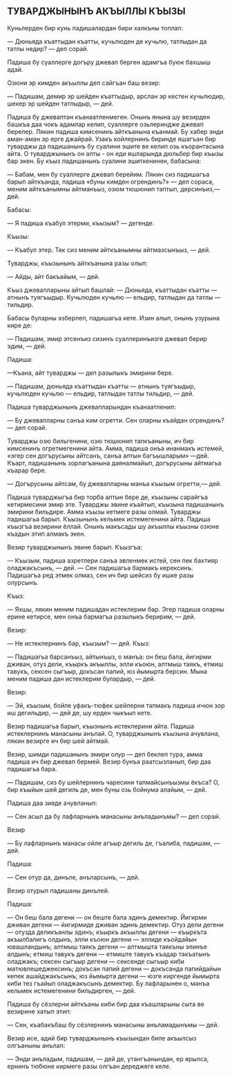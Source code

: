 ## ТУВАРДЖЫНЫНЪ АКЪЫЛЛЫ КЪЫЗЫ

Куньлерден бир кунь падишалардан бири халкъны топлап:

— Дюньяда къаттыдан къатты, кучьлюден де кучьлю, татлыдан да татлы недир? — деп сорай.

Падиша бу суаллерге догъру джевап берген адамгъа буюк бахшыш адай.

Озюни эр кимден акъыллы деп сайгъан баш везир:

— Падишам, демир эр шейден къаттыдыр, арслан эр кестен кучьлюдир, шекер эр шейден татлыдыр, — дей.

Падиша бу джеваптан къанаатленмеген.
Онынъ янына шу везирден башкъа даа чокъ адамлар келип, суаллерге озьлериндже джевап берелер.
Лякин падиша кимсенинъ айткъанына къанмай.
Бу хабер энди аман-аман эр ерге джайрай.
Узакъ койлернинъ биринде яшагъан бир туварджы да падишанынъ бу суалини эшите ве келип озь къорантасына айта.
О туварджынынъ он алты - он еди яшларында дюльбер бир къызы бар экен.
Бу къыз падишанынъ суалини эшиткенинен, бабасына:

— Бабам, мен бу суаллерге джевап берейим.
Лякин сиз падишагъа барып айткъанда, падиша «буны кимден огрендинъ?» — деп сораса, меним айткъанымны айтманъыз, озюм тюшюнип таптып, дерсинъиз,— дей.

Бабасы:

— Я падиша къабул этерми, къызым? — дегенде.

Къызы:

— Къабул этер.
Тек сиз меним айткъанымны айтмазсынъыз, — дей.

Туварджы, къызынынъ айткъанына разы олып:

— Айды, айт бакъайым, — дей.

Къыз джевапларыны айтып башлай: — Дюньяда, къаттыдан къатты — атнынъ туягъыдыр.
Кучьлюден кучьлю — ельдир, татлыдан да татлы — тильдир.

Бабасы буларны эзберлеп, падишагьа кете.
Изин алып, онынъ узурына кире де:

— Падишам, эмир этсенъиз сизинъ суаллеринъизге джевап берир эдим, — дей.

Падиша:

—Къана, айт туварджы — деп разылыкъ эмирини бере.

— Падишам, дюньяда къаттыдан къатты — атнынъ туягъыдыр, кучьлюден кучьлю — ельдир, татлыдан татлы тильдир, — дей.

Падиша туварджынынъ джевапларындан къанаатленип:

— Бу джевапларны санъа ким огретти.
Сен оларны къайдан огрендинъ? — деп сорай.

Туварджы озю бильгенини, озю тюшюнип тапкъаныны, ич бир кимсенинъ огретмегенини айта.
Амма, падиша онъа инанмакъ истемей, «эгер сен догърусыны айтсанъ, санъа алтын багъышларым» —дей.
Къарт, падишанынъ зорлагъанына даяналмайып, догърусыны айтмагьа къарар бере.

— Догърусыны айтсам, бу джевапларны манъа къызым огретти,— дей.

Падиша туварджыгъа бир торба алтын бере де, къызыны сарайгъа кетирмесини эмир эте.
Туварджы эвине къайтып, къызына падишанынъ эмирини бильдире.
Амма къызы кетмеге разы олмай.
Туварджы падишагьа барып.
Къызынынъ кельмек истемегенини айта.
Падиша къызгъа везирини ёллай.
Онынъ макъсады шу акъыллы къызны озюне къадын этип алмакъ экен.

Везир туварджынынъ эвине барып.
Къызгъа:

— Къызым, падиша азретлери санъа эвленмек истей, сен пек бахтияр оладжакъсынъ, — дей. — Сен падишагьа бармакъ керексинъ.
Падишагъа ред этмек олмаз, сен ич бир шейсиз бу ишке разы олурсынъ.

Къыз:

— Яхшы, лякин меним падишадан истеклерим бар.
Эгер падиша оларны ерине кетирсе, мен онъа бармагъа разылыкъ беририм, — дей.

Везир:

— Не истеклернинъ бар, къызым? — дей.
Къыз:

— Падишагьа барсанъыз, айтынъыз, о манъа: он беш бала, йигирми дживан, отуз дели, къыркъ акъыллы, элли къоюн, алтмыш таякъ, етмиш тавукъ, сексен сыгъыр, докъсан папий, юз йымырта берсин.
Мына меним падиша дан истеклерим булардыр, — дей.

Везир:

— Эй, къызым, бойле уфакъ-тюфек шейлерни тапмакъ падиша ичюн зор иш дегильдир, — дей де, шу ерден чыкъып кете.

Везир падишагьа барып,
къызнынъ истеклерини айта.
Падиша истеклернинъ манасыны анълай.
О, туварджынынъ къызына ачувлана, лякин везирге ич бир шей айтмай.

Везир, шимди падишанынъ эмири олур — деп беклеп тура, амма падиша ич бир джевап бермей.
Везир бунъа раатсызланып, бир даа падишагьа бара.

— Падишам, сиз бу шейлернинъ чаресини тапмайсынъызмы ёкъса?
О, бир къыйын шей дегиль де, мен буны озь бойнума алайым, — дей.

Падиша даа зияде ачувланып:

— Сен асыл да бу лафларнынъ манасыны анъладынъмы? — деп сорай.

Везир

— Бу лафларнынъ манасы ойле агъыр дегиль де, гъалиба, падишам, — дей.

Падиша:

— Сен отур да, динъле, анъларсынъ, — дей.

Везир отурып падишаны динълей.

Падиша:

— Он беш бала дегени — он беште бала эдинъ демектир.
Йигирми дживан дегени — йигирмиде дживан эдинъ демектир.
Отуз дели дегени — отузда деликъанлы эдинъ;
къыркъ акъыллы дегени — къыркъта акъылбалигъ олдынъ, элли къоюн дегени — эллиде къойдайын ювашландынъ;
алтмыш таякъ дегени — алтмышта таякъны элинъе алдынъ;
етмиш тавукъ дегени — етмиште тавукъ къадар такъатынъ оладжакъ;
сексен сыгъыр дегени — сексенде сыгьыр киби матювлешеджексинъ;
докъсан папий дегени — докъсанда папийдайын кепек ашайджакъсынъ;
юз йымырта дегени — юзге киргенде йымырта киби тез гъайып оладжакъсынъ демектир.
Бу лафларынен о, манъа кельмек истемегенини бильдирген, — дей.

Падиша бу сёзлерни айткъаны киби бир даа къашларыны сыта ве везирине хатып этип:

— Сен, къабакъбаш бу сёзлернинъ манасыны анъламадынъмы — дей.

Везир исе, адий бир туварджынынъ къызындан биле акъылсыз олгъаныны анълап:

— Энди анъладым, падишам, — дей де, утангъанындан, ер ярылса, ернинъ тюбюне кирмеге разы олгъан дереджеге келе.
